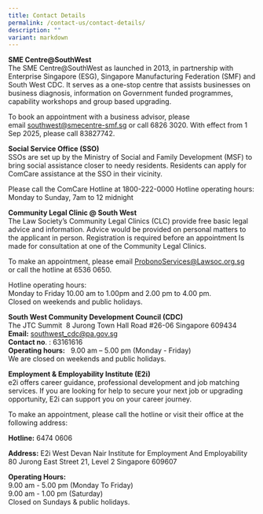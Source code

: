 ```yaml
---
title: Contact Details
permalink: /contact-us/contact-details/
description: ""
variant: markdown
---
```

**SME Centre@SouthWest**<br>
The SME Centre@SouthWest as launched in 2013, in partnership with Enterprise Singapore (ESG), Singapore Manufacturing Federation (SMF) and South West CDC. It serves as a one-stop centre that assists businesses on business diagnosis, information on Government funded programmes, capability workshops and group based upgrading.&nbsp;

To book an appointment with a business advisor, please email&nbsp;[southwest@smecentre-smf.sg](mailto:bernardtan@smecentre-smf.sg)&nbsp;or call&nbsp;6826 3020. With effect from 1 Sep 2025, please call 83827742.

**Social Service Office (SSO)**<br>
SSOs are set up by the Ministry of Social and Family Development (MSF) to bring social assistance closer to needy residents. Residents can apply for ComCare assistance at the SSO in their vicinity.  
 
Please call the ComCare Hotline at 1800-222-0000
Hotline operating hours:
Monday to Sunday, 7am to 12 midnight


**Community Legal Clinic @ South West**<br>
The Law Society’s Community Legal Clinics (CLC) provide free basic legal advice and information. Advice would be provided on personal matters to the applicant in person. Registration is required before an appointment Is made for consultation at one of the Community Legal Clinics.

To make an appointment, please email ProbonoServices@Lawsoc.org.sg or&nbsp;call the&nbsp;hotline&nbsp;at&nbsp;6536 0650.  
  
Hotline operating hours:  
Monday to Friday 10.00 am to 1.00pm and 2.00 pm to 4.00 pm.  
Closed on weekends and public holidays.

**South West Community Development Council (CDC)**<br>
The JTC Summit&nbsp;
8 Jurong Town Hall Road
#26-06 Singapore 609434<br>
**Email:**&nbsp;southwest_cdc@pa.gov.sg  
**Contact no**. :&nbsp;63161616<br>
**Operating hours:**&nbsp;&nbsp;
9.00 am – 5.00 pm (Monday - Friday)<br>
We are closed on weekends and public holidays.<br>

**Employment &amp; Employability Institute (E2i)**<br>
e2i offers career guidance, professional development and job matching services. If you are looking for help to secure your next job or upgrading opportunity, E2i can support you on your career journey.

To make an appointment, please call the hotline or visit their office at the following address:

**Hotline:**&nbsp;6474 0606

**Address:** E2i West
Devan Nair Institute for Employment And Employability
80 Jurong East Street 21, Level 2
Singapore 609607

**Operating Hours:**<br>
9.00 am - 5.00 pm (Monday To Friday)<br>
9.00 am - 1.00 pm (Saturday)<br>
Closed on Sundays &amp; public holidays.